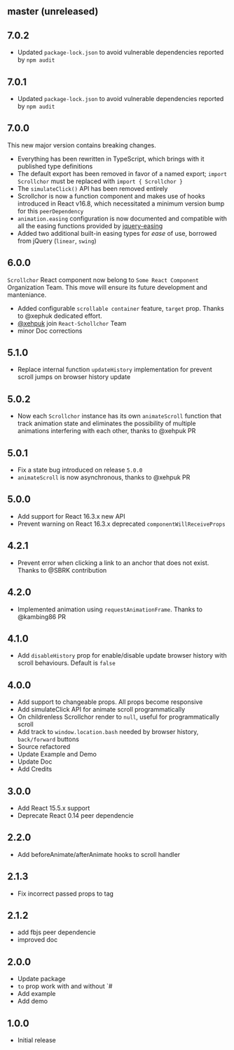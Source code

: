 ## master (unreleased)

## 7.0.2

- Updated `package-lock.json` to avoid vulnerable dependencies reported by `npm audit`

## 7.0.1

- Updated `package-lock.json` to avoid vulnerable dependencies reported by `npm audit`

## 7.0.0

This new major version contains breaking changes.

- Everything has been rewritten in TypeScript, which brings with it published type definitions
- The default export has been removed in favor of a named export; `import Scrollchor` must be replaced with `import { Scrollchor }`
- The `simulateClick()` API has been removed entirely
- Scrollchor is now a function component and makes use of hooks introduced in React v16.8, which necessitated a minimum version bump for this `peerDependency`
- `animation.easing` configuration is now documented and compatible with all the easing functions provided by [jquery-easing](https://github.com/danro/jquery-easing/blob/master/jquery.easing.js)
- Added two additional built-in easing types for _ease_ of use, borrowed from jQuery (`linear`, `swing`)

## 6.0.0

`Scrollchor` React component now belong to `Some React Component` Organization Team. This move will ensure its future development and manteniance.

- Added configurable `scrollable container` feature, `target` prop. Thanks to @xephuk dedicated effort.
- [@xehpuk](https://github.com/xehpuk) join `React-Schollchor` Team
- minor Doc corrections

## 5.1.0

- Replace internal function `updateHistory` implementation for prevent scroll jumps on browser history update


## 5.0.2

- Now each `Scrollchor` instance has its own `animateScroll` function that track animation state and eliminates the possibility of multiple animations interfering with each other, thanks to @xehpuk PR

## 5.0.1

- Fix a state bug introduced on release `5.0.0`
- `animateScroll` is now asynchronous, thanks to @xehpuk PR

## 5.0.0

- Add support for React 16.3.x new API
- Prevent warning on React 16.3.x deprecated `componentWillReceiveProps`

## 4.2.1

- Prevent error when clicking a link to an anchor that does not exist. Thanks to @SBRK contribution

## 4.2.0

- Implemented animation using `requestAnimationFrame`. Thanks to @kambing86 PR

## 4.1.0

- Add `disableHistory` prop for enable/disable update browser history with scroll behaviours. Default is `false`

## 4.0.0

- Add support to changeable props. All props become responsive
- Add simulateClick API for animate scroll programmatically
- On childrenless Scrollchor render to `null`, useful for programmatically scroll
- Add track to `window.location.bash` needed by browser history, `back/forward` buttons
- Source refactored
- Update Example and Demo
- Update Doc
- Add Credits

## 3.0.0

- Add React 15.5.x support
- Deprecate React 0.14 peer dependencie

## 2.2.0

- Add beforeAnimate/afterAnimate hooks to scroll handler

## 2.1.3

- Fix incorrect passed props to tag

## 2.1.2

- add fbjs peer dependencie
- improved doc

## 2.0.0

- Update package
- `to` prop work with and without `#
- Add example
- Add demo

## 1.0.0

- Initial release
